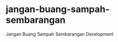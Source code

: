 jangan-buang-sampah-sembarangan
===============================

Jangan Buang Sampah Sembarangan Development
